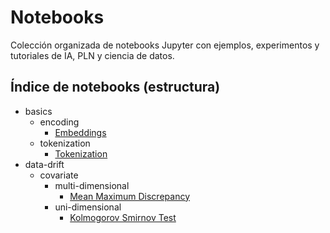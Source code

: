 # Notebooks

Colección organizada de notebooks Jupyter con ejemplos, experimentos y tutoriales de IA, PLN y ciencia de datos.

## Índice de notebooks (estructura)

<!-- NOTEBOOK TREE: START -->

- basics
  - encoding
    - [Embeddings](basics/encoding/embeddings.ipynb)
  - tokenization
    - [Tokenization](basics/tokenization/tokenization.ipynb)
- data-drift
  - covariate
    - multi-dimensional
      - [Mean Maximum Discrepancy](data-drift/covariate/multi-dimensional/mmd.ipynb)
    - uni-dimensional
      - [Kolmogorov Smirnov Test](data-drift/covariate/uni-dimensional/kolmogorov-smirnov.ipynb)

<!-- NOTEBOOK TREE: END -->
